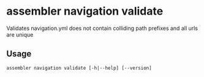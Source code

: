 # assembler navigation validate

Validates navigation.yml does not contain colliding path prefixes and all urls are unique

## Usage

```
assembler navigation validate [-h|--help] [--version]
```